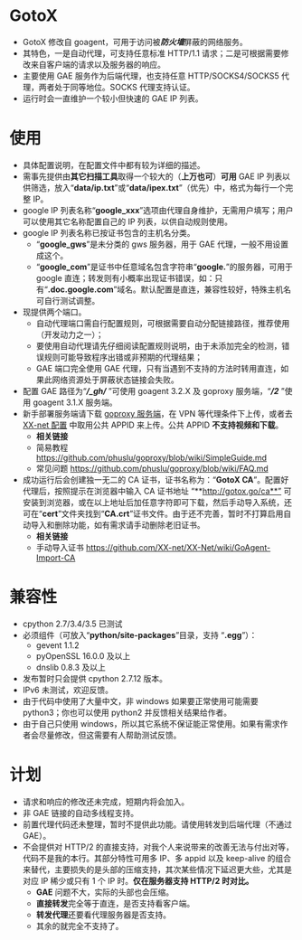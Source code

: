 # GotoX
* GotoX 修改自 goagent，可用于访问被***防火墙***屏蔽的网络服务。
* 其特色，一是自动代理，可支持任意标准 HTTP/1.1 请求；二是可根据需要修改来自客户端的请求以及服务器的响应。
* 主要使用 GAE 服务作为后端代理，也支持任意 HTTP/SOCKS4/SOCKS5 代理，两者处于同等地位。SOCKS 代理支持认证。
* 运行时会一直维护一个较小但快速的 GAE IP 列表。

# 使用
* 具体配置说明，在配置文件中都有较为详细的描述。
* 需事先提供由**其它扫描工具**取得一个较大的（**上万也可**）**可用** GAE IP 列表以供筛选，放入“**data/ip.txt**”或“**data/ipex.txt**”（优先）中，格式为每行一个完整 IP。
*  google IP 列表名称“**google_xxx**”选项由代理自身维护，无需用户填写；用户可以使用其它名称配置自己的 IP 列表，以供自动规则使用。
*  google IP 列表名称已按证书包含的主机名分类。
    * “**google_gws**”是未分类的 gws 服务器，用于 GAE 代理，一般不用设置成这个。
    * “**google_com**”是证书中任意域名包含字符串“**google.**”的服务器，可用于 google 直连；转发则有小概率出现证书错误，如：只有“**.doc.google.com**”域名。默认配置是直连，兼容性较好，特殊主机名可自行测试调整。
* 现提供两个端口。
    * 自动代理端口需自行配置规则，可根据需要自动分配链接路径，推荐使用（开发动力之一）；
    * 要使用自动代理请先仔细阅读配置规则说明，由于未添加完全的检测，错误规则可能导致程序出错或非预期的代理结果；
    * GAE 端口完全使用 GAE 代理，只有当遇到不支持的方法时转用直连，如果此网络资源处于屏蔽状态链接会失败。
* 配置 GAE 路径为“***/_gh/*** ”可使用 goagent 3.2.X 及 goproxy 服务端，“***/2***  ”使用 goagent 3.1.X 服务端。
* 新手部署服务端请下载 [goproxy 服务端](https://github.com/phuslu/goproxy/tree/server.gae)，在 VPN 等代理条件下上传，或者去 [XX-net 配置](https://github.com/XX-net/XX-Net/blob/master/code/default/gae_proxy/local/proxy.ini) 中取用公共 APPID 来上传。公共 APPID **不支持视频和下载**。
    * **相关链接**
    * 简易教程 https://github.com/phuslu/goproxy/blob/wiki/SimpleGuide.md
    * 常见问题 https://github.com/phuslu/goproxy/blob/wiki/FAQ.md
* 成功运行后会创建独一无二的 CA 证书，证书名称为：“**GotoX CA**”。配置好代理后，按照提示在浏览器中输入 CA 证书地址 “**http://gotox.go/ca**” 可安装到浏览器，或在以上地址后加任意字符即可下载，然后手动导入系统，还可在“**cert**”文件夹找到“**CA.crt**”证书文件。由于还不完善，暂时不打算启用自动导入和删除功能，如有需求请手动删除老旧证书。
    * **相关链接**
    * 手动导入证书 https://github.com/XX-net/XX-Net/wiki/GoAgent-Import-CA

# 兼容性
* cpython 2.7/3.4/3.5 已测试
* 必须组件（可放入“**python/site-packages**”目录，支持 “**.egg**”）：
    * gevent 1.1.2 
    * pyOpenSSL 16.0.0 及以上
    * dnslib 0.8.3 及以上
* 发布暂时只会提供 cpython 2.7.12 版本。
* IPv6 未测试，欢迎反馈。
* 由于代码中使用了大量中文，非 windows 如果要正常使用可能需要 python3；你也可以使用 python2 并反馈相关结果给作者。
* 由于自己只使用 windows，所以其它系统不保证能正常使用。如果有需求作者会尽量修改，但这需要有人帮助测试反馈。

# 计划
* 请求和响应的修改还未完成，短期内将会加入。
* 非 GAE 链接的自动多线程支持。
* 前置代理代码还未整理，暂时不提供此功能。请使用转发到后端代理（不通过 GAE）。
* 不会提供对 HTTP/2 的直接支持，对我个人来说带来的改善无法与付出对等，代码不是我的本行。其部分特性可用多 IP、多 appid 以及 keep-alive 的组合来替代，主要损失的是头部的压缩支持，其次某些情况下延迟更大些，尤其是对应 IP 稀少或只有 1 个 IP 时。**仅在服务器支持 HTTP/2 时对比。**
    * **GAE** 问题不大，实际的头部也会压缩。
    * **直接转发**完全等于直连，是否支持看客户端。
    * **转发代理**还要看代理服务器是否支持。
    * 其余的就完全不支持了。
